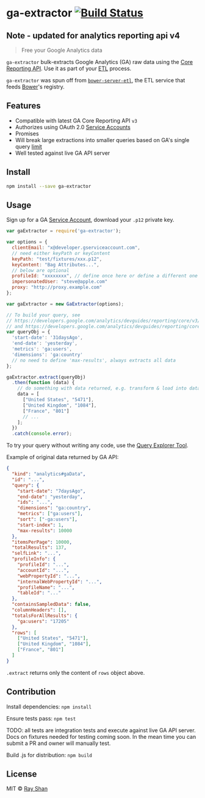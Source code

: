 # ga-extractor [![Build Status](https://travis-ci.org/rayshan/ga-extractor.svg?branch=master)](https://travis-ci.org/rayshan/ga-extractor)

## Note - updated for analytics reporting api v4

> Free your Google Analytics data

`ga-extractor` bulk-extracts Google Analytics (GA) raw data using the [Core Reporting API](https://developers.google.com/analytics/devguides/reporting/core/v3/). Use it as part of your [ETL](http://en.wikipedia.org/wiki/Extract,_transform,_load) process.

`ga-extractor` was spun off from [`bower-server-etl`](https://github.com/rayshan/bower-server-etl), the ETL service that feeds [Bower](http://bower.io/)'s registry.


## Features

- Compatible with latest GA Core Reporting API `v3`
- Authorizes using OAuth 2.0 [Service Accounts](https://developers.google.com/accounts/docs/OAuth2ServiceAccount)
- Promises
- Will break large extractions into smaller queries based on GA's single query [limit](https://developers.google.com/analytics/devguides/reporting/core/v3/limits-quotas#core_reporting)
- Well tested against live GA API server


## Install

```sh
npm install --save ga-extractor
```


## Usage

Sign up for a GA [Service Account](https://developers.google.com/accounts/docs/OAuth2ServiceAccount), download your `.p12` private key.

```js
var gaExtractor = require('ga-extractor');

var options = {
  clientEmail: "x@developer.gserviceaccount.com",
  // need either keyPath or keyContent
  keyPath: "test/fixtures/xxx.p12",
  keyContent: "Bag Attributes...",
  // below are optional
  profileId: "xxxxxxxx", // define once here or define a different one in every queryObj
  impersonatedUser: "steve@apple.com"
  proxy: "http://proxy.example.com"
};

var gaExtractor = new GaExtractor(options);

// To build your query, see
// https://developers.google.com/analytics/devguides/reporting/core/v3/reference#q_summary
// and https://developers.google.com/analytics/devguides/reporting/core/v3/reference
var queryObj = {
  'start-date': '31daysAgo',
  'end-date': 'yesterday',
  'metrics': 'ga:users',
  'dimensions': 'ga:country'
  // no need to define 'max-results', always extracts all data
};

gaExtractor.extract(queryObj)
  .then(function (data) {
    // do something with data returned, e.g. transform & load into database
    data = [
      ["United States", "5471"],
      ["United Kingdom", "1084"],
      ["France", "801"]
      // ...
    ];
  })
  .catch(console.error);
```

To try your query without writing any code, use the [Query Explorer Tool](https://ga-dev-tools.appspot.com/explorer/).

Example of original data returned by GA API:

```json
{
  "kind": "analytics#gaData",
  "id": "...",
  "query": {
    "start-date": "7daysAgo",
    "end-date": "yesterday",
    "ids": "...",
    "dimensions": "ga:country",
    "metrics": ["ga:users"],
    "sort": ["-ga:users"],
    "start-index": 1,
    "max-results": 10000
  },
  "itemsPerPage": 10000,
  "totalResults": 137,
  "selfLink": "...",
  "profileInfo": {
    "profileId": "...",
    "accountId": "...",
    "webPropertyId": "...",
    "internalWebPropertyId": "...",
    "profileName": "...",
    "tableId": "..."
  },
  "containsSampledData": false,
  "columnHeaders": [],
  "totalsForAllResults": {
    "ga:users": "17205"
  },
  "rows": [
    ["United States", "5471"],
    ["United Kingdom", "1084"],
    ["France", "801"]
  ]
}
```

`.extract` returns only the content of `rows` object above.


## Contribution

Install dependencies: `npm install`

Ensure tests pass: `npm test`

TODO: all tests are integration tests and execute against live GA API server. Docs on fixtures needed for testing coming soon. In the mean time you can submit a PR and owner will manually test.

Build .js for distribution: `npm build`


## License

MIT © [Ray Shan](shan.io)
